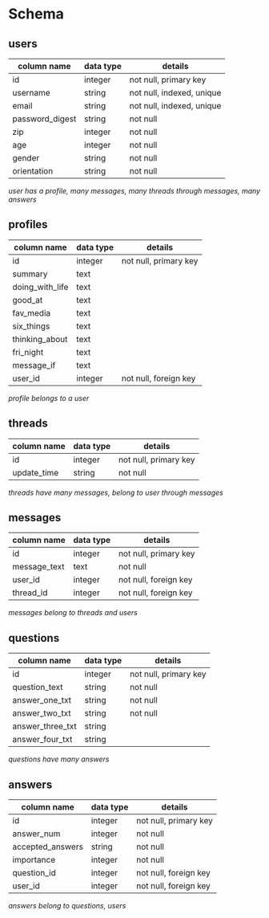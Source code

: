# Schema

## users
column name     | data type | details
----------------|-----------|-----------------------
id              | integer   | not null, primary key
username        | string    | not null, indexed, unique
email           | string    | not null, indexed, unique
password_digest | string    | not null
zip             | integer   | not null
age             | integer   | not null
gender          | string    | not null
orientation     | string    | not null

*user has a profile, many messages, many threads through messages,*
*many answers*

## profiles
column name     | data type | details
----------------|-----------|-----------------------
id              | integer   | not null, primary key
summary         | text      |
doing_with_life | text      |
good_at         | text      |
fav_media       | text      |
six_things      | text      |
thinking_about  | text      |
fri_night       | text      |
message_if      | text      |
user_id         | integer   | not null, foreign key

*profile belongs to a user*

## threads
column name     | data type | details
----------------|-----------|-----------------------
id              | integer   | not null, primary key
update_time     | string    | not null

*threads have many messages, belong to user through messages*

## messages
column name     | data type | details
----------------|-----------|-----------------------
id              | integer   | not null, primary key
message_text    | text      | not null
user_id         | integer   | not null, foreign key
thread_id       | integer   | not null, foreign key

*messages belong to threads and users*

## questions
column name     | data type | details
----------------|-----------|-----------------------
id              | integer   | not null, primary key
question_text   | string    | not null
answer_one_txt  | string    | not null
answer_two_txt  | string    | not null
answer_three_txt| string    |
answer_four_txt | string    |

*questions have many answers*

## answers
column name     | data type | details
----------------|-----------|-----------------------
id              | integer   | not null, primary key
answer_num      | integer   | not null
accepted_answers| string    | not null
importance      | integer   | not null
question_id     | integer   | not null, foreign key
user_id         | integer   | not null, foreign key

*answers belong to questions, users*

